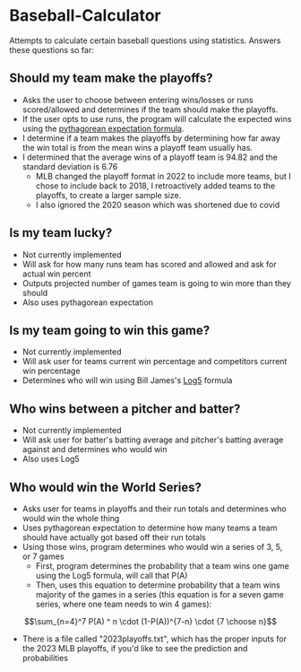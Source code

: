 # Baseball-Calculator
Attempts to calculate certain baseball questions using statistics. Answers these questions so far:

## Should my team make the playoffs?
- Asks the user to choose between entering wins/losses or runs scored/allowed and determines if the team should make the playoffs.
- If the user opts to use runs, the program will calculate the expected wins using the [pythagorean expectation formula](https://en.wikipedia.org/wiki/Pythagorean_expectation).
- I determine if a team makes the playoffs by determining how far away the win total is from the mean wins a playoff team usually has.
- I determined that the average wins of a playoff team is 94.82 and the standard deviation is 6.76 
    - MLB changed the playoff format in 2022 to include more teams, but I chose to include back to 2018, I retroactively added teams to the playoffs, to create a larger sample size.
    - I also ignored the 2020 season which was shortened due to covid

## Is my team lucky?
- Not currently implemented
- Will ask for how many runs team has scored and allowed and ask for actual win percent
- Outputs projected number of games team is going to win more than they should
- Also uses pythagorean expectation

## Is my team going to win this game?
- Not currently implemented
- Will ask user for teams current win percentage and competitors current win percentage
- Determines who will win using Bill James's [Log5](https://en.wikipedia.org/wiki/Log5) formula

## Who wins between a pitcher and batter?
- Not currently implemented
- Will ask user for batter's batting average and pitcher's batting average against and determines who would win
- Also uses Log5

## Who would win the World Series?
- Asks user for teams in playoffs and their run totals and determines who would win the whole thing
- Uses pythagorean expectation to determine how many teams a team should have actually got based off their run totals
- Using those wins, program determines who would win a series of 3, 5, or 7 games
    - First, program determines the probability that a team wins one game using the Log5 formula, will call that P(A)
    - Then, uses this equation to determine probability that a team wins majority of the games in a series (this equation is for a seven game series, where one team needs to win 4 games):
```math
\sum_{n=4}^7 P(A) ^ n \cdot (1-P(A))^{7-n} \cdot {7 \choose n}
```
- There is a file called "2023playoffs.txt", which has the proper inputs for the 2023 MLB playoffs, if you'd like to see the prediction and probabilities